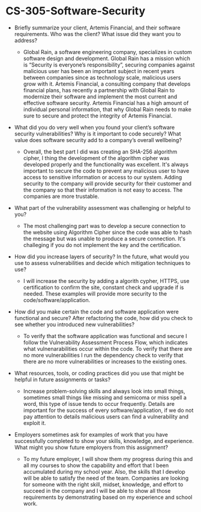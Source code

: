 # CS-305-Software-Security

* Briefly summarize your client, Artemis Financial, and their software requirements. Who was the client? What issue did they want you to address?
  * Global Rain, a software engineering company, specializes in custom software design and development. Global Rain has a mission which is “Security is everyone’s responsibility”, securing companies against malicious user has been an important subject in recent years between companies since as technology scale, malicious users grow with it. Artemis Financial, a consulting company that develops financial plans, has recently a partnership with Global Rain to modernize their software and implement the most current and effective software security. Artemis Financial has a high amount of individual personal information, that why Global Rain needs to make sure to secure and protect the integrity of Artemis Financial.

* What did you do very well when you found your client’s software security vulnerabilities? Why is it important to code securely? What value does software security add to a company’s overall wellbeing?
  * Overall, the best part I did was creating an SHA-256 algorithm cipher, I thing the development of the algorithm cipher was developed properly and the functionality was excellent. It's always important to secure the code to prevent any malicious user to have access to sensitive information or access to our system. Adding security to the company will provide security for their customer and the company so that their information is not easy to access. The companies are more trustable.  

* What part of the vulnerability assessment was challenging or helpful to you?
  * The most challenging part was to develop a secure connection to the website using Algorithm Cipher since the code was able to hash the message but was unable to produce a secure connection. It's challeging if you do not implement the key and the certification. 

* How did you increase layers of security? In the future, what would you use to assess vulnerabilities and decide which mitigation techniques to use?
  * I will increase the security by adding a algorith cypher, HTTPS, use certification to confirm the site, constant check and upgrade if is needed. These examples will provide more security to the code/software/application.

* How did you make certain the code and software application were functional and secure? After refactoring the code, how did you check to see whether you introduced new vulnerabilities?
  * To verify that the software application was functional and secure I follow the Vulnerability Assessment Process Flow, which indicates what vulnenarabilities occur within the code. To verify that there are no more vulnerabilities I run the dependency check to verify that there are no more vulnerabilities or increases to the existing ones.

* What resources, tools, or coding practices did you use that might be helpful in future assignments or tasks?
  * Increase problem-solving skills and always look into small things, sometimes small things like missing and semicoma or miss spell a word, this type of issue tends to occur frequently. Details are important for the success of every software/application, if we do not pay attention to details malicious users can find a vulnerability and exploit it.

* Employers sometimes ask for examples of work that you have successfully completed to show your skills, knowledge, and experience. What might you show future employers from this assignment?
  * To my future employer, I will show them my progress during this and all my courses to show the capability and effort that I been accumulated during my school year. Also, the skills that I develop will be able to satisfy the need of the team. Companies are looking for someone with the right skill, midset, knowledge, and effort to succeed in the company and I will be able to show all those requirements by demonstrating based on my experience and school work.
